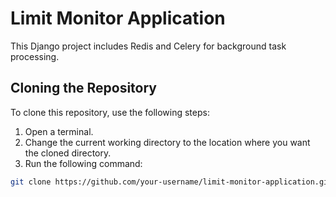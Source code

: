 # Limit Monitor Application

This Django project includes Redis and Celery for background task processing.

## Cloning the Repository

To clone this repository, use the following steps:

1. Open a terminal.
2. Change the current working directory to the location where you want the cloned directory.
3. Run the following command:

```bash
git clone https://github.com/your-username/limit-monitor-application.git

```
